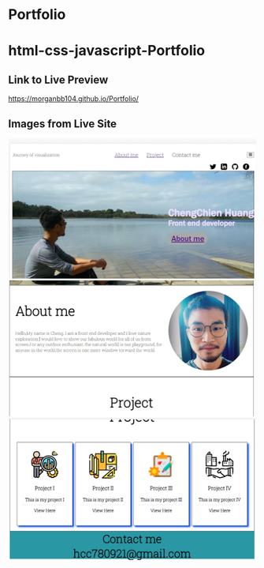 # Portfolio


#  html-css-javascript-Portfolio


## Link to Live Preview
https://morganbb104.github.io/Portfolio/


## Images from Live Site
![Portfolio; home, top](https://github.com/Morganbb104/Portfolio/blob/main/assets/images/preview_image1.jpg)
![Portfolio; home, middle](assets\images\preview_image2.jpg)
![Portfolio; home, buttom](assets\images\preview_image3.jpg)

<!-- # html-code-refactor
## Intro to html code refactoring, focused on accessibility

The code templete was provided and required to refactor so the provided non-sematic HTML elements could be replaced by more appropriate HTML sematic elements. Additionally, there are some layout updates addressed in order to make the website appear close to the provided layout. Finally, CSS elements were consolidated to make a smaller, more developer friendly file



## Link to Live Preview
https://morganbb104.github.io/HTML_refactoring/

## Images from Live Site
![Horiseon webpage; home, top](assets/images/Horiseon1.JPG)
![Horiseon webpage; home, lower](assets/images/Horiseon2.JPG) -->